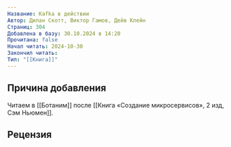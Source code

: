 ```yaml
---
Название: Kafka в действии
Автор: Дилан Скотт, Виктор Гамов, Дейв Клейн
Страниц: 304
Добавлена в базу: 30.10.2024 в 14:20
Прочитана: false
Начал читать: 2024-10-30
Закончил читать: 
Тип: "[[Книга]]"
---
```

## Причина добавления

Читаем в [[Ботаним]] после [[Книга «Создание микросервисов», 2 изд, Сэм Ньюмен]].

## Рецензия
